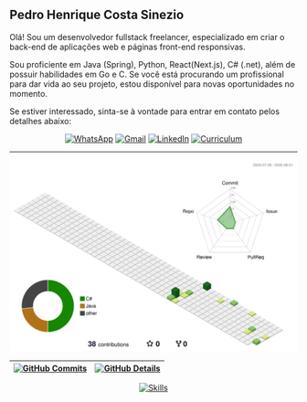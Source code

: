 ## Pedro Henrique Costa Sinezio

Olá! Sou um desenvolvedor fullstack freelancer, especializado em criar o back-end de aplicações web e páginas front-end
responsivas.

Sou proficiente em Java (Spring), Python, React(Next.js), C# (.net), além de possuir habilidades em Go e C. Se você está
procurando um profissional para dar vida ao seu projeto, estou disponível para novas oportunidades no momento.

Se estiver interessado, sinta-se à vontade para entrar em contato pelos detalhes abaixo:

<div align="center"> 

[![WhatsApp](https://img.shields.io/badge/WhatsApp-25D366?style=for-the-badge&logo=whatsapp&logoColor=white)](https://api.whatsapp.com/send?phone=5511985164568)
[![Gmail](https://img.shields.io/badge/-Proton-%23333?style=for-the-badge&logo=protonmail&logoColor=white)](mailto:kaolinite.work@proton.me)
[![LinkedIn](https://img.shields.io/badge/-LinkedIn-%230077B5?style=for-the-badge)](https://www.linkedin.com/in/phcsdev/)
[![Curriculum](https://img.shields.io/badge/Curriculum-34A853?style=for-the-badge&logo=google-sheets&logoColor=white)](https://docs.google.com/document/d/1_T-bqhmGFuqlLymXtWKU0vEEHcVvog6z/edit?usp=sharing&ouid=115027580491758364493&rtpof=true&sd=true)

</div>

---

<p align="center" >
	<picture>
	  <source media="(prefers-color-scheme: dark)"  srcset="https://raw.githubusercontent.com/koda-kaolinite/koda-kaolinite/output-3d-contrib/night.svg" />
	  <source media="(prefers-color-scheme: light)" srcset="https://raw.githubusercontent.com/koda-kaolinite/koda-kaolinite/output-3d-contrib/day.svg" />
	  <img alt="github profile contributions chart"    src="https://raw.githubusercontent.com/koda-kaolinite/koda-kaolinite/output-3d-contrib/day.svg" />
	</picture>
</p>

| [![GitHub Commits](http://github-profile-summary-cards.vercel.app/api/cards/productive-time?username=koda-kaolinite&theme=dracula&utcOffset=-3)](https://github.com/vn7n24fzkq/github-profile-summary-cards) | [![GitHub Details](http://github-profile-summary-cards.vercel.app/api/cards/profile-details?username=koda-kaolinite&theme=dracula)](https://github.com/vn7n24fzkq/github-profile-summary-cards) |
|---------------------------------------------------------------------------------------------------------------------------------------------------------------------------------------------------------------|--------------------------------------------------------------------------------------------------------------------------------------------------------------------------------------------------|

<div align="center">

[![Skills](https://skillicons.dev/icons?i=git,github,vscode,visualstudio,postman,python,c,cs,net,java,spring,golang,javascript,typescript,html,css,sass,react,next,materialui,nodejs,nest,redis,rabbitmq,vercel,aws,docker,mysql,postgres,mongodb)](https://skillicons.dev)

</div>

<!--
---

<div align="center">

![GitHub Trophy](https://github-profile-trophy.vercel.app/?username=koda-kaolinite&row=1&column=7&theme=dracula&margin-w=15&margin-h=15)

</div>
--!>
